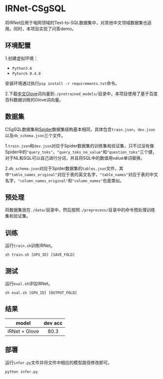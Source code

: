 # IRNet-CSgSQL

将IRNet应用于电网领域的Text-to-SQL数据集中，对其他中文领域数据集也适用。同时，本项目实现了问答demo。

## 环境配置

1.创建虚拟环境：

* `Python3.6`
* `Pytorch 0.4.0`

安装环境通过执行`pip install -r requirements.txt`命令。

2.下载[中文Glove](https://github.com/Embedding/Chinese-Word-Vectors)词向量到`./pretrained_models/`目录中，本项目使用了基于百度百科数据训练的Glove词向量。

## 数据集

CSgSQL数据集和[Spider](https://yale-lily.github.io/spider)数据集结构基本相同，具体包含`train.json`，`dev.json`以及`db_schema.json`三个文件。

1.`train.json`和`dev.json`对应于Spider数据集的训练集和验证集，只不过没有像Spider中的`"query_toks"`，`"query_toks_no_value"`和`"question_toks"`三个键，对于NL和SQL可以自己进行分词，并且将SQL中的数值用value单词替换。

2.`db_schema.json`对应于Spider数据集的`tables.json`文件，其中`"table_names_original"`对应于表的英文名字，`"table_names"`对应于表的中文名字，`"column_names_original"`和`"column_names"`也是类似。

## 预处理

将数据集放在`./data/`目录中，然后按照`./preprocess/`目录中的命令预处理训练集和验证集。

## 训练

运行`train.sh`训练IRNet。

    sh train.sh [GPU_ID] [SAVE_FOLD]

## 测试

运行`eval.sh`评估IRNet。

    sh eval.sh [GPU_ID] [OUTPUT_FOLD]

## 结果

| model | dev acc |
| :---: | :---: |
| IRNet + Glove | 80.3 |

## 部署

运行`infer.py`文件并将文件中相应的模型路径修改即可。

    python infer.py